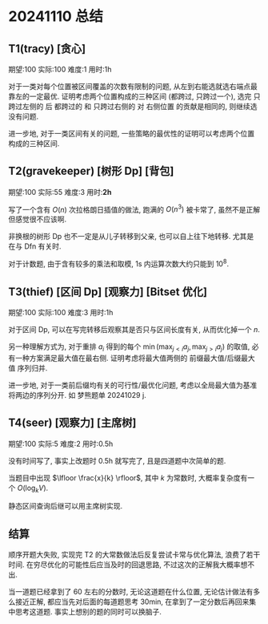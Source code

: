 # 20241110 总结

## T1(tracy) [贪心]

期望:100 实际:100 难度:1 用时:1h

对于一类对每个位置被区间覆盖的次数有限制的问题, 从左到右能选就选右端点最靠左的一定最优. 证明考虑两个位置构成的三种区间 (都跨过, 只跨过一个), 选完 只跨过左侧的 后 都跨过的 和 只跨过右侧的 对 右侧位置 的贡献是相同的, 则继续选没有问题.

进一步地, 对于一类区间有关的问题, 一些策略的最优性的证明可以考虑两个位置构成的三种区间.

## T2(gravekeeper) [树形 Dp] [背包]

期望:100 实际:55 难度:3 用时:**2h**

写了一个含有 $O(n)$ 次拉格朗日插值的做法, 跑满的 $O(n^3)$ 被卡常了, 虽然不是正解但感觉很不应该啊.

非换根的树形 Dp 也不一定是从儿子转移到父亲, 也可以自上往下地转移. 尤其是在与 Dfn 有关时.

对于计数题, 由于含有较多的乘法和取模, 1s 内运算次数大约只能到 $10^8$.

## T3(thief) [区间 Dp] [观察力] [Bitset 优化]

期望:100 实际:100 难度:3 用时:1h

对于区间 Dp, 可以在写完转移后观察其是否只与区间长度有关, 从而优化掉一个 $n$.

另一种理解方式为, 对于重排 $a_i$ 得到的每个 $\min(\max_{j<i}a_j, \max_{j>i}a_j)$ 的取值, 必有一种方案满足最大值在最右侧. 证明考虑将最大值两侧的 前缀最大值/后缀最大值 序列归并.

进一步地, 对于一类前后缀均有关的可行性/最优化问题, 考虑以全局最大值为基准将两边的序列分开. 如 梦熊题单 20241029 j.

## T4(seer) [观察力] [主席树]

期望:100 实际:5 难度:2 用时:0.5h

没有时间写了, 事实上改题时 0.5h 就写完了, 且是四道题中次简单的题.

当题目中出现 $\lfloor \frac{x}{k} \rfloor$, 其中 $k$ 为常数时, 大概率复杂度有一个 $O(\log_kV)$.

静态区间查询后继可以用主席树实现.

## 结算

顺序开题大失败, 实现完 T2 的大常数做法后反复尝试卡常与优化算法, 浪费了若干时间. 在穷尽优化的可能性后应当及时的回退思路, 不过这次的正解我大概率想不出.

当一道题已经拿到了 60 左右的分数时, 无论这道题在什么位置, 无论估计做法有多么接近正解, 都应当先对后面的每道题思考 30min, 在拿到了一定分数后再回来集中思考这道题. 事实上想别的题的同时可以换脑子.
